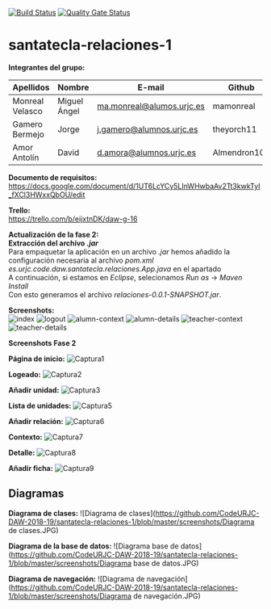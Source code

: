 [![Build Status](https://travis-ci.org/mamonreal/santatecla-relaciones-1.svg?branch=master)](https://travis-ci.org/mamonreal/santatecla-relaciones-1)
[![Quality Gate Status](https://sonarcloud.io/api/project_badges/measure?project=mamonreal_santatecla-relaciones-1&metric=alert_status)](https://sonarcloud.io/dashboard?id=mamonreal_santatecla-relaciones-1)

# santatecla-relaciones-1

**Integrantes del grupo:**

Apellidos | Nombre | E-mail | Github 
--- | --- | --- | --- 
Monreal Velasco | Miguel Ángel | ma.monreal@alumos.urjc.es | mamonreal 
Gamero Bermejo | Jorge | j.gamero@alumnos.urjc.es | theyorch11
Amor Antolín | David | d.amora@alumnos.urjc.es | Almendron100

**Documento de requisitos:**  
https://docs.google.com/document/d/1UT6LcYCy5LInWHwbaAv2Tt3kwkTyI_fXCl3HWxxQbOU/edit

**Trello:**  
https://trello.com/b/eijxtnDK/daw-g-16  

**Actualización de la fase 2:**  
**Extracción del archivo *.jar***   
Para empaquetar la aplicación en un archivo *.jar* hemos añadido la configuración necesaria al archivo *pom.xml*  
*<start-class>es.urjc.code.daw.santatecla.relaciones.App.java</start-class>* en el apartado *<properties>*  
  A continuación, si estamos en *Eclipse*, selecionamos *Run as* -> *Maven Install*  
  Con esto generamos el archivo *relaciones-0.0.1-SNAPSHOT.jar*.  
  
**Screenshots:**  
![index](https://github.com/CodeURJC-DAW-2018-19/santatecla-relaciones-1/blob/master/screenshots/index.JPG)
![logout](https://github.com/CodeURJC-DAW-2018-19/santatecla-relaciones-1/blob/master/screenshots/logout.JPG)
![alumn-context](https://github.com/CodeURJC-DAW-2018-19/santatecla-relaciones-1/blob/master/screenshots/alumn-context.JPG)
![alumn-details](https://github.com/CodeURJC-DAW-2018-19/santatecla-relaciones-1/blob/master/screenshots/alumn-details.JPG)
![teacher-context](https://github.com/CodeURJC-DAW-2018-19/santatecla-relaciones-1/blob/master/screenshots/teacher-context.JPG)
![teacher-details](https://github.com/CodeURJC-DAW-2018-19/santatecla-relaciones-1/blob/master/screenshots/teacher-details.JPG)

**Screenshots Fase 2**

**Página de inicio:**
![Captura1](https://github.com/CodeURJC-DAW-2018-19/santatecla-relaciones-1/blob/master/screenshots/Captura1.JPG)

**Logeado:**
![Captura2](https://github.com/CodeURJC-DAW-2018-19/santatecla-relaciones-1/blob/master/screenshots/Captura2.JPG)

**Añadir unidad:**
![Captura3](https://github.com/CodeURJC-DAW-2018-19/santatecla-relaciones-1/blob/master/screenshots/Captura3.JPG)

**Lista de unidades:**
![Captura5](https://github.com/CodeURJC-DAW-2018-19/santatecla-relaciones-1/blob/master/screenshots/Captura5.JPG)

**Añadir relación:**
![Captura6](https://github.com/CodeURJC-DAW-2018-19/santatecla-relaciones-1/blob/master/screenshots/Captura6.JPG)

**Contexto:**
![Captura7](https://github.com/CodeURJC-DAW-2018-19/santatecla-relaciones-1/blob/master/screenshots/Captura7.JPG)

**Detalle:**
![Captura8](https://github.com/CodeURJC-DAW-2018-19/santatecla-relaciones-1/blob/master/screenshots/Captura8.JPG)

**Añadir ficha:**
![Captura9](https://github.com/CodeURJC-DAW-2018-19/santatecla-relaciones-1/blob/master/screenshots/Captura9.JPG)

## Diagramas
**Diagrama de clases:**
![Diagrama de clases](https://github.com/CodeURJC-DAW-2018-19/santatecla-relaciones-1/blob/master/screenshots/Diagrama de clases.JPG)

**Diagrama de la base de datos:**
![Diagrama base de datos](https://github.com/CodeURJC-DAW-2018-19/santatecla-relaciones-1/blob/master/screenshots/Diagrama base de datos.JPG)

**Diagrama de navegación:**
![Diagrama de navegación](https://github.com/CodeURJC-DAW-2018-19/santatecla-relaciones-1/blob/master/screenshots/Diagrama de navegación.JPG)
